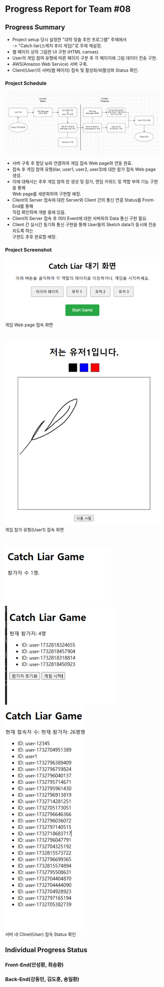 # Progress Report for Team #08  

## Progress Summary
- Project setup 당시 설정한 "대학 맞춤 추천 프로그램" 주제에서  
  -> "Catch liar(스케치 추리 게임)"로 주제 재설정.  
- 웹 페이지 상의 그림판 UI 구현 (HTML canvas).  
- User의 게임 참여 유형에 따른 페이지 구분 후 각 페이지에 그림 데이터 전송 구현.
- AWS(Amazon Web Service) 서버 구축.
- Client(User)의 서버(웹 페이지) 접속 및 활성화/비활성화 Status 확인.

### Project Schedule
![progress_schedule](/images/progress_schedule.jpg)  
- 서버 구축 후 할당 ip와 연결하여 게임 접속 Web page와 연동 완료.  
- 접속 후 게임 참여 유형(liar, user1, user2, user3)에 대한 참가 접속 Web page 생성.  
- 이에 대해서는 추후 게임 참여 방 생성 및 참가, 랜덤 키워드 및 역할 부여 기능 구현을 통해  
Web page를 세분화하여 구현할 예정.  
- Client의 Server 접속에 대한 Server와 Client 간의 통신 연결 Status를 Front-End를 통해  
직접 확인하며 개발 중에 있음.  
- Client의 Server 접속 후 여러 Event에 대한 서버와의 Data 통신 구현 필요.   
- Client 간 실시간 동기화 통신 구현을 통해 User들의 Sketch data가 동시에 전송되도록 하는  
구현도 추후 완료할 예정.

### Project Screenshot
![enter_webpage](/images/enter_webpage.png)  
게임 Web page 접속 화면 

<br>  

![user_interface](/images/user_interface.png)  
게임 참가 유형(User1) 접속 화면 

<br>  

![user1](/images/server_user1.png)  
![user4](/images/server_user4.png)  
![users](/images/server_users.png)  
서버 내 Clinet(User) 접속 Status 확인


## Individual Progress Status
### Front-End(안성환, 최승환)

### Back-End(강동민, 김도훈, 송일환)


